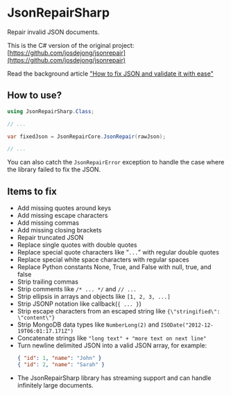 # JsonRepairSharp

Repair invalid JSON documents.

This is the C# version of the original project: [https://github.com/josdejong/jsonrepair](https://github.com/josdejong/jsonrepair)

Read the background article ["How to fix JSON and validate it with ease"](https://jsoneditoronline.org/indepth/parse/fix-json/)

## How to use?

```csharp
using JsonRepairSharp.Class;

// ...

var fixedJson = JsonRepairCore.JsonRepair(rawJson);

// ...

```

You can also catch the `JsonRepairError` exception to handle the case where the library failed to fix the JSON.

## Items to fix

- Add missing quotes around keys
- Add missing escape characters
- Add missing commas
- Add missing closing brackets
- Repair truncated JSON
- Replace single quotes with double quotes
- Replace special quote characters like “`...`” with regular double quotes
- Replace special white space characters with regular spaces
- Replace Python constants None, True, and False with null, true, and false
- Strip trailing commas
- Strip comments like `/* ... */` and `// ...`
- Strip ellipsis in arrays and objects like `[1, 2, 3, ...]`
- Strip JSONP notation like callback(`{ ... }`)
- Strip escape characters from an escaped string like `{\"stringified\": \"content\"}`
- Strip MongoDB data types like `NumberLong(2)` and `ISODate("2012-12-19T06:01:17.171Z")`
- Concatenate strings like `"long text" + "more text on next line"`
- Turn newline delimited JSON into a valid JSON array, for example:
  ```json
  { "id": 1, "name": "John" }
  { "id": 2, "name": "Sarah" }
  ```
- The JsonRepairSharp library has streaming support and can handle infinitely large documents.
